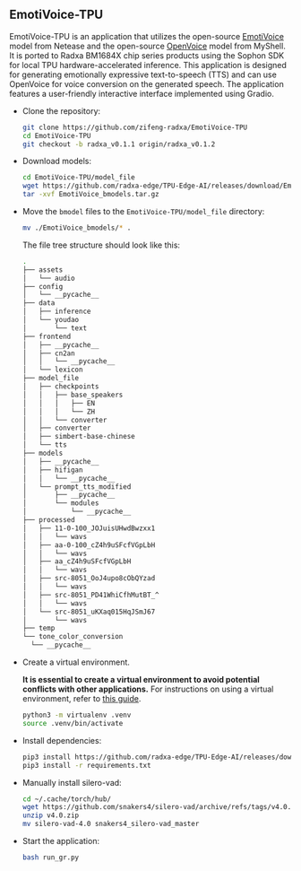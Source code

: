 ## EmotiVoice-TPU

EmotiVoice-TPU is an application that utilizes the open-source [EmotiVoice](https://github.com/netease-youdao/EmotiVoice) model from Netease and the open-source [OpenVoice](https://github.com/myshell-ai/OpenVoice) model from MyShell. It is ported to Radxa BM1684X chip series products using the Sophon SDK for local TPU hardware-accelerated inference. This application is designed for generating emotionally expressive text-to-speech (TTS) and can use OpenVoice for voice conversion on the generated speech. The application features a user-friendly interactive interface implemented using Gradio.

- Clone the repository:

    ```bash
    git clone https://github.com/zifeng-radxa/EmotiVoice-TPU
    cd EmotiVoice-TPU
    git checkout -b radxa_v0.1.1 origin/radxa_v0.1.2
    ```

- Download models:

    ```bash
    cd EmotiVoice-TPU/model_file
    wget https://github.com/radxa-edge/TPU-Edge-AI/releases/download/EmotiVoice/EmotiVoice_bmodels.tar.gz
    tar -xvf EmotiVoice_bmodels.tar.gz
    ```

- Move the `bmodel` files to the `EmotiVoice-TPU/model_file` directory:

    ```bash
    mv ./EmotiVoice_bmodels/* .
    ```
  The file tree structure should look like this:
    ```bash
   .
  ├── assets
  │   └── audio
  ├── config
  │   └── __pycache__
  ├── data
  │   ├── inference
  │   └── youdao
  │       └── text
  ├── frontend
  │   ├── __pycache__
  │   ├── cn2an
  │   │   └── __pycache__
  │   └── lexicon
  ├── model_file
  │   ├── checkpoints
  │   │   ├── base_speakers
  │   │   │   ├── EN
  │   │   │   └── ZH
  │   │   └── converter
  │   ├── converter
  │   ├── simbert-base-chinese
  │   └── tts
  ├── models
  │   ├── __pycache__
  │   ├── hifigan
  │   │   └── __pycache__
  │   └── prompt_tts_modified
  │       ├── __pycache__
  │       └── modules
  │           └── __pycache__
  ├── processed
  │   ├── 11-0-100_JOJuisUHwdBwzxx1
  │   │   └── wavs
  │   ├── aa-0-100_cZ4h9uSFcfVGpLbH
  │   │   └── wavs
  │   ├── aa_cZ4h9uSFcfVGpLbH
  │   │   └── wavs
  │   ├── src-8051_OoJ4upo8cObQYzad
  │   │   └── wavs
  │   ├── src-8051_PD41WhiCfhMutBT_^
  │   │   └── wavs
  │   └── src-8051_uKXaq015HqJSmJ67
  │       └── wavs
  ├── temp
  └── tone_color_conversion
      └── __pycache__
    ```


- Create a virtual environment.

    **It is essential to create a virtual environment to avoid potential conflicts with other applications.** For instructions on using a virtual environment, refer to [this guide](Virtualenv_usage.md).

    ```bash
    python3 -m virtualenv .venv
    source .venv/bin/activate
    ```

- Install dependencies:

    ```bash
    pip3 install https://github.com/radxa-edge/TPU-Edge-AI/releases/download/v0.1.0/tpu_perf-1.2.31-py3-none-manylinux2014_aarch64.whl
    pip3 install -r requirements.txt
    ```

- Manually install silero-vad:

    ```bash
    cd ~/.cache/torch/hub/
    wget https://github.com/snakers4/silero-vad/archive/refs/tags/v4.0.zip
    unzip v4.0.zip 
    mv silero-vad-4.0 snakers4_silero-vad_master
    ```

- Start the application:

    ```bash
    bash run_gr.py
    ```